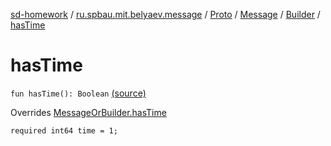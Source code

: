 [sd-homework](../../../../index.md) / [ru.spbau.mit.belyaev.message](../../../index.md) / [Proto](../../index.md) / [Message](../index.md) / [Builder](index.md) / [hasTime](.)

# hasTime

`fun hasTime(): Boolean` [(source)](https://github.com/StasBel/sd-homework/blob/InstantMessenger/src/main/kotlin/ru/spbau/mit/belyaev/message/Proto.java#L555)

Overrides [MessageOrBuilder.hasTime](../../-message-or-builder/has-time.md)

`required int64 time = 1;`

